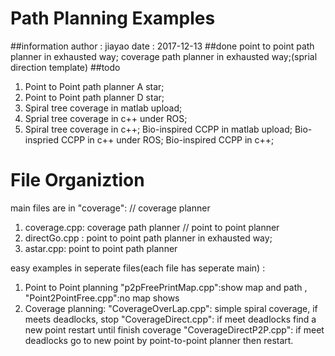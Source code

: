 # Path Planning Examples

##information
author : jiayao 
date : 2017-12-13
##done
point to point path planner in exhausted way;
coverage path planner in exhausted way;(sprial direction template)
##todo
1. Point to Point path planner A star;
2. Point to Point path planner D star;
3. Spiral tree coverage in matlab upload;
4. Sprial tree coverage in c++ under ROS;
5. Spiral tree coverage in c++;
Bio-inspired CCPP in matlab upload;
Bio-inspried CCPP in c++ under ROS;
Bio-inspired CCPP in c++;

# File Organiztion
main files are in "coverage":
// coverage planner
1. coverage.cpp: coverage path planner 
// point to point planner
2. directGo.cpp : point to point path planner in exhausted way;
3. astar.cpp: point to point path planner 

easy examples in seperate files(each file has seperate main) :
1. Point to Point planning 
"p2pFreePrintMap.cpp":show map and path , 
"Point2PointFree.cpp":no map shows
2. Coverage planning: 
"CoverageOverLap.cpp": simple spiral coverage, if meets deadlocks, stop
"CoverageDirect.cpp": if meet deadlocks find a new point restart until finish coverage
"CoverageDirectP2P.cpp": if meet deadlocks go to new point by point-to-point planner then restart.
